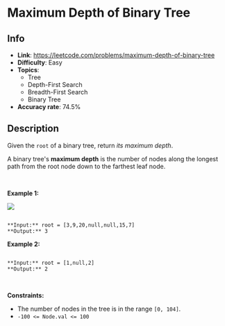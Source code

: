 # Maximum Depth of Binary Tree

## Info  
- **Link**: https://leetcode.com/problems/maximum-depth-of-binary-tree
- **Difficulty**: Easy  
- **Topics**:   
    - Tree
    - Depth-First Search
    - Breadth-First Search
    - Binary Tree
- **Accuracy rate**: 74.5%  

## Description  
    
Given the `root` of a binary tree, return *its maximum depth*.


A binary tree's **maximum depth** is the number of nodes along the longest path from the root node down to the farthest leaf node.


 


**Example 1:**


![](https://assets.leetcode.com/uploads/2020/11/26/tmp-tree.jpg)

```

**Input:** root = [3,9,20,null,null,15,7]
**Output:** 3

```

**Example 2:**



```

**Input:** root = [1,null,2]
**Output:** 2

```

 


**Constraints:**


* The number of nodes in the tree is in the range `[0, 104]`.
* `-100 <= Node.val <= 100`


  
    